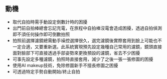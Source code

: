 ## 動機
- 取代自拍時需手動設定倒數計時的困擾
- 出門前自拍棒總會忘記充電，在旅程中自拍棒沒電會造成困擾，透過自拍偵測即不須任何操作即可倒數拍照
- 拍照前選擇濾鏡總需動手襙控選擇很久，選完濾鏡後實際套用到臉上可能也不一定合適，又要重新選。此系統實現預先設定幾種自己常用的濾鏡，鏡頭直接面對臉部下可直接透過手部姿勢來更換預設的濾鏡，省去不少困擾
- 可事先設定多種濾鏡，拍照時直接套用，減少了之後一張一張修圖的困擾
- 使用AI makeup技術，免除修圖新手不擅長修圖之困擾
- 可透過特定手勢自動開始/終止自拍
